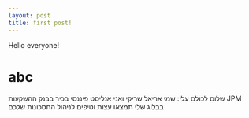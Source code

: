 ```yaml
---
layout: post
title: first post!
---
```


Hello everyone!

# abc
שלום לכולם
עלי:
שמי אריאל שריקי ואני אנליסט פיננסי בכיר בבנק ההשקעות JPM
בבלוג שלי תמצאו עצות וטיפים לניהול החסכונות שלכם